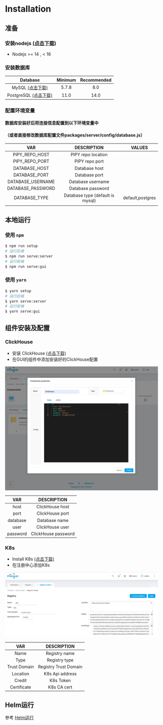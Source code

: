
# Installation
## 准备
### 安装nodejs [(点击下载)](https://nodejs.org/en/download/releases/)
- Nodejs >= 14 , < 16

### 安装数据库
|        Database        |           Minimum            |      Recommended      |
| :-----------: | :-----------: | :--------: |
|  MySQL [(点击下载)](https://www.mysql.com/downloads/)   |        5.7.8        |     8.0             |
|  PostgreSQL [(点击下载)](https://www.postgresql.org/download/)   |          11.0         |            14.0       

### 配置环境变量
#### 数据库安装好后将连接信息配置到以下环境变量中
#### （或者直接修改数据库配置文件packages/server/config/database.js）

|        VAR        |           DESCRIPTION            |      VALUES      |
| :---------------: | :------------------------------: | :--------------: |
|  PIPY_REPO_HOST   |        PIPY repo location        |                  |
|  PIPY_REPO_PORT   |          PIPY repo port          |                  |
|   DATABASE_HOST   |          Database host           |                  |
|   DATABASE_PORT   |          Database port           |                  |
| DATABASE_USERNAME |        Database username         |                  |
| DATABASE_PASSWORD |        Database password         |                  |
|   DATABASE_TYPE   | Database type (default is mysql) | default,postgres |
|                   |                                  |                  |


## 本地运行
### 使用 `npm`
```bash
$ npm run setup
# 运行后端
$ npm run serve:server
# 运行前端
$ npm run serve:gui
``` 
### 使用 `yarn`
```bash
$ yarn setup
# 运行后端
$ yarn serve:server
# 运行前端
$ yarn serve:gui
``` 

## 组件安装及配置
### ClickHouse
- 安装 ClickHouse [(点击下载)](https://clickhouse.com/docs/en/quick-start/)
- 在GUI的组件中添加安装好的ClickHouse配置

![ clickhouse configuration](../images/clickhouse.png)

|     VAR     |           DESCRIPTION            |
| :---------: | :------------------------------: |
|  host       |        ClickHouse host           | 
|  port       |        ClickHouse port           |
|  database   |        Database name             |
|  user       |        ClickHouse user           |
|  password   |        ClickHouse password       |


### K8s
- Install K8s [(点击下载)](https://kubernetes.io/docs/home/)
- 在注册中心添加K8s

![ K8s configuration](../images/k8s.png)

|        VAR        |           DESCRIPTION            |
| :---------------: | :------------------------------: |
|  Name             |        Registry name             | 
|  Type             |        Registry type             |
|  Trust Domain     |        Registry Trust Domain     |
|  Location         |        K8s Api address           |
|  Credit           |        K8s Token                 |
|  Certificate      |        K8s CA cert               |

## Helm运行
参考 [Helm运行](../../charts/README.md)